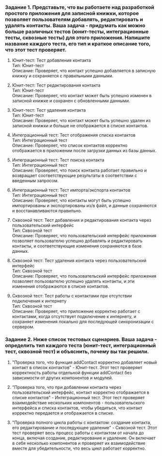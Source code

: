 ### Задание 1. Представьте, что вы работаете над разработкой простого приложения для записной книжки, которое позволяет пользователям добавлять, редактировать и удалять контакты. Ваша задача - придумать как можно больше различных тестов (юнит-тесты, интеграционные тесты, сквозные тесты) для этого приложения. Напишите название каждого теста, его тип и краткое описание того, что этот тест проверяет.  
1. Юнит-тест: Тест добавления контакта  
   Тип: Юнит-тест  
   Описание: Проверяет, что контакт успешно добавляется в записную книжку и сохраняется с правильными данными.  

2. Юнит-тест: Тест редактирования контакта  
   Тип: Юнит-тест  
   Описание: Проверяет, что контакт может быть успешно изменен в записной книжке и сохранен с обновленными данными.  

3. Юнит-тест: Тест удаления контакта  
   Тип: Юнит-тест  
   Описание: Проверяет, что контакт может быть успешно удален из записной книжки и больше не отображается в списке контактов.  

4. Интеграционный тест: Тест отображения списка контактов  
   Тип: Интеграционный тест  
   Описание: Проверяет, что список контактов корректно отображается в приложении после загрузки данных из базы данных.  

5. Интеграционный тест: Тест поиска контакта  
   Тип: Интеграционный тест  
   Описание: Проверяет, что поиск контакта работает правильно и возвращает соответствующие результаты в соответствии с введенным запросом.  

6. Интеграционный тест: Тест импорта/экспорта контактов  
   Тип: Интеграционный тест  
   Описание: Проверяет, что контакты могут быть успешно импортированы и экспортированы из/в файл, и данные сохраняются и восстанавливаются правильно.  

7. Сквозной тест: Тест добавления и редактирования контакта через пользовательский интерфейс  
   Тип: Сквозной тест  
   Описание: Проверяет, что пользовательский интерфейс приложения позволяет пользователю успешно добавлять и редактировать контакты, и соответствующие изменения сохраняются в базе данных.  

8. Сквозной тест: Тест удаления контакта через пользовательский интерфейс  
   Тип: Сквозной тест  
   Описание: Проверяет, что пользовательский интерфейс приложения позволяет пользователю успешно удалять контакты, и эти изменения отображаются в списке контактов.  

9. Сквозной тест: Тест работы с контактами при отсутствии подключения к интернету  
   Тип: Сквозной тест  
   Описание: Проверяет, что приложение корректно работает с контактами, когда отсутствует подключение к интернету, и сохраняет изменения локально для последующей синхронизации с сервером.  
  
### Задание 2. Ниже список тестовых сценариев. Ваша задача - определить тип каждого теста (юнит-тест, интеграционный тест, сквозной тест) и объяснить, почему вы так решили.
1. "Проверка того, что функция addContact корректно добавляет новый контакт в список контактов" - Юнит-тест. Этот тест проверяет корректность работы отдельной функции addContact без зависимости от других компонентов и модулей.

2. "Проверка того, что при добавлении контакта через пользовательский интерфейс, контакт корректно отображается в списке контактов" - Интеграционный тест. Этот тест проверяет взаимодействие нескольких компонентов - пользовательского интерфейса и списка контактов, чтобы убедиться, что контакт корректно передается и отображается в списке.

3. "Проверка полного цикла работы с контактом: создание контакта, его редактирование и последующее удаление" - Сквозной тест. Этот тест проверяет весь процесс работы с контактом от начала до конца, включая создание, редактирование и удаление. Он включает в себя несколько компонентов и проверяет их взаимодействие вместе для убедительности, что весь цикл работает корректно.
